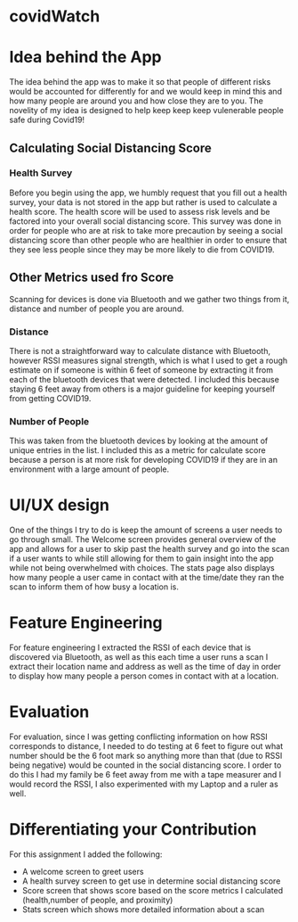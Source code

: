 # covidWatch
<h1> Idea behind the App </h1>
The idea behind the app was to make it so that people of different risks would be accounted for differently for and we would keep in mind this and how many people are around you and how close they are to you. The novelity of my idea is designed to help keep keep keep vulenerable people safe during Covid19! 
<h2> Calculating Social Distancing Score </h2> 
<h3> Health Survey </h3>
Before you begin using the app, we humbly request that you fill out a health survey, your data is not stored in the app but rather is used to calculate a health score. 
The health score will be used to assess risk levels and be factored into your overall social distancing score.
This survey was done in order for people who are at risk to take more precaution by seeing a social distancing score than other people who are healthier in order to ensure that they see less people since they may be more likely to die from COVID19.
<h2> Other Metrics used fro Score</h2>
Scanning for devices is done via Bluetooth and we gather two things from it, distance and number of people you are around. 
<h3> Distance </h3>
There is not a straightforward way to calculate distance with Bluetooth, however RSSI measures signal strength, which is what I used to get a rough estimate on if someone is within 6 feet of someone by extracting it from each of the bluetooth devices that were detected. I included this because staying 6 feet away from others is a major guideline for keeping yourself from getting COVID19.
<h3> Number of People </h3>
This was taken from the bluetooth devices by looking at the amount of unique entries in the list. I included this as a metric for calculate score because a person is at more risk for developing COVID19 if they are in an environment with a large amount of people.
<h1> UI/UX design </h1> 
One of the things I try to do is keep the amount of screens a user needs to go through small. The Welcome screen provides general overview of the app and allows for a user to skip past the health survey and go into the scan if a user wants to while still allowing for them to gain insight into the app while not being overwhelmed with choices. The stats page also displays how many people a user came in contact with at the time/date they ran the scan to inform them of how busy a location is.
<h1> Feature Engineering </h1>
For feature engineering I extracted the RSSI of each device that is discovered via Bluetooth, as well as this each time a user runs a scan I extract their location name and address as well as the time of day in order to display how many people a person comes in contact with at a location.  
<h1> Evaluation </h1>
For evaluation, since I was getting conflicting information on how RSSI corresponds to distance, I needed to do testing at 6 feet to figure out what number should be the 6 foot mark so anything more than that (due to RSSI being negative) would be counted in the social distancing score. I order to do this I had my family be 6 feet away from me with a tape measurer and I would record the RSSI, I also experimented with my Laptop and a ruler as well. 
<h1>Differentiating your Contribution</h1>
For this assignment I added the following:
  <ul> 
  <li> A welcome screen to greet users </li>
  <li> A health survey screen to get use in determine social distancing score </li>
  <li> Score screen that shows score based on the score metrics I calculated (health,number of people, and proximity) 
  <li> Stats screen which shows more detailed information about a scan </li>
  </ul>
